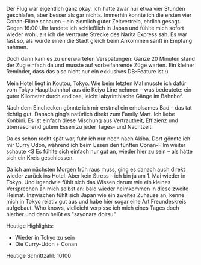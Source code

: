 Der Flug war eigentlich ganz okay. Ich hatte zwar nur etwa vier Stunden geschlafen, aber besser als gar nichts. Immerhin konnte ich die ersten vier Conan-Filme schauen – ein ziemlich guter Zeitvertreib, ehrlich gesagt. Gegen 16:00 Uhr landete ich schließlich in Japan und fühlte mich sofort wieder wohl, als ich die vertraute Strecke des Narita Express sah. Es war fast so, als würde einen die Stadt gleich beim Ankommen sanft in Empfang nehmen.

Doch dann kam es zu unerwarteten Verspätungen: Ganze 20 Minuten stand der Zug einfach da und musste auf vorbeifahrende Züge warten. Ein kleiner Reminder, dass das also nicht nur ein exklusives DB-Feature ist :)

Mein Hotel liegt in Koutou, Tokyo. Wie beim letzten Mal musste ich dafür vom Tokyo Hauptbahnhof aus die Keiyo Line nehmen – was bedeutete: ein guter Kilometer durch endlose, leicht labyrinthische Gänge im Bahnhof.

Nach dem Einchecken gönnte ich mir erstmal ein erholsames Bad – das tat richtig gut. Danach ging’s natürlich direkt zum Family Mart. Ich liebe Konbini. Es ist einfach diese Mischung aus Vertrautheit, Effizienz und überraschend gutem Essen zu jeder Tages- und Nachtzeit.

Da es schon recht spät war, fuhr ich nur noch nach Akiba. Dort gönnte ich mir Curry Udon, während ich beim Essen den fünften Conan-Film weiter schaute <3 Es fühlte sich einfach nur gut an, wieder hier zu sein – als hätte sich ein Kreis geschlossen.

Da ich am nächsten Morgen früh raus muss, ging es danach auch direkt wieder zurück ins Hotel. Aber kein Stress – ich bin ja am 1. Mai wieder in Tokyo. Und irgendwie fühlt sich das Wissen darum wie ein kleines Versprechen an mich selbst an: bald wieder heimkommen in diese zweite Heimat. Inzwischen fühlt sich Japan wie ein zweites Zuhause an, kenne mich in Tokyo relativ gut aus und habe hier sogar eine Art Freundeskreis aufgebaut. Who knows, vielleicht verpisse ich mich eines Tages doch hierher und dann heißt es "sayonara doitsu"

Heutige Highlights:
- Wieder in Tokyo zu sein
- Die Curry-Udon + Conan

Heutige Schrittzahl: 10100